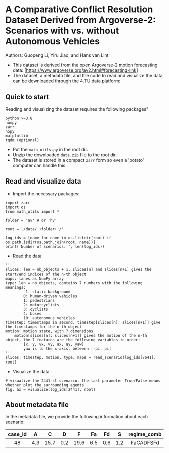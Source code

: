 # A Comparative Conflict Resolution Dataset Derived from Argoverse-2: Scenarios with vs. without Autonomous Vehicles

Authors: Guopeng Li, Yiru Jiao, and Hans van Lint

- This dataset is derived from the open Argoverse-2 motion forecasting data: [https://www.argoverse.org/av2.html#forecasting-link]
- The dataset, a metadata file, and the code to read and visualize the data can be downloaded through the 4.TU data platform:

## Quick to start
Reading and visualizing the dataset requires the following packages"
```
python >=3.8
numpy
zarr
h5py
matplotlib
tqdm (optional)
```
- Put the `math_utils.py` in the root dir.
- Unzip the downloaded `data.zip` file to the root dir.
- The dataset is stored in a compact `zarr` form so even a 'potato' computer can handle this.

## Read and visualize data

- Import the necessary packages:
```
import zarr
import os
from math_utils import *

folder = 'av' # or 'hv'

root ='./data/'+folder+'/'

log_ids = [name for name in os.listdir(root) if os.path.isdir(os.path.join(root, name))]
print('Number of scenarios: ', len(log_ids))
```

- Read the data
```
'''
slices: len = nb_objects + 1, slices[n] and slices[n+1] gives the start/end indices of the n-th object
maps: lanes as NumPy array
type: len = nb_objects, contains 7 numbers with the following meanings:
        -1: static background
        0: human-driven vehicles
        1: pedestrians
        2: motorcyclists
        3: cyclists
        4: buses
        10: autonomous vehicles
timestep: timestamps in second, timestep[slices[n]: slices[n+1]] give the timestamps for the n-th object
motion: motion state, with 7 dimensions
    motion[slices[n]: slices[n+1]] gives the motion of the n-th object, the 7 features are the following variables in order:
        [x, y, vx, vy, ax, ay, yaw]
        yaw is to the x-axis, between [-pi, pi]
'''
slices, timestep, motion, type, maps = read_scenario(log_ids[7641], root)
```

- Visualize the data
```
# visualize the 2441-st scenario, the last parameter True/False means whether plot the surrounding agents
fig, ax = visualize(log_ids[2441], root)
```

## About metadata file

In the metadata file, we provide the following information about each scenario:

| case_id | A | C | D | F | Fa | Fd | S |regime_comb |
|     :---:      |     :---:      |     :---:      |     :---:      |     :---:      |     :---:      |     :---:      |     :---:      |     :---:      |
|48 | 4.3 |15.7 | 0.2 |19.6 | 6.5 | 0.6 | 1.2 | FaCADFSFd |
